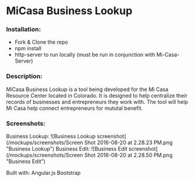 # MiCasa Business Lookup

### Installation:

* Fork & Clone the repo
* npm install
* http-server to run locally (must be run in conjunction with Mi-Casa-Server)

### Description:

MiCasa Business Lookup is a tool being developed for the Mi Casa Resource Center located in Colorado. It is designed to help centralize their records of businesses and entrepreneurs they work with.
The tool will help Mi Casa help connect entrepreneurs for mututal benefit.

### Screenshots: 

Business Lookup:
![Business Lookup screenshot](/mockups/screenshots/Screen Shot 2016-08-20 at 2.28.23 PM.png "Business Lookup")
Business Edit:
![Business Edit screenshot](/mockups/screenshots/Screen Shot 2016-08-20 at 2.28.50 PM.png "Business Edit")

Built with:
Angular.js
Bootstrap
